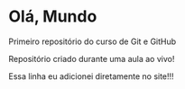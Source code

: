 # Olá, Mundo
 Primeiro repositório do curso de Git e GitHub

 Repositório criado durante uma aula ao vivo!

Essa linha eu adicionei diretamente no site!!!
